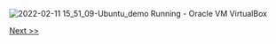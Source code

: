 ![2022-02-11 15_51_09-Ubuntu_demo  Running  - Oracle VM VirtualBox](https://user-images.githubusercontent.com/55657279/153584175-044da9bd-4713-44f1-9c5a-e6104292b5e9.png)

[Next >>](19.md)
